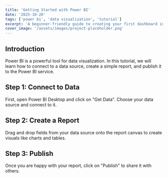 ```yaml
---
title: 'Getting Started with Power BI'
date: '2025-10-20'
tags: ['power bi', 'data visualization', 'tutorial']
excerpt: 'A beginner-friendly guide to creating your first dashboard in Power BI.'
cover_image: '/assets/images/project-placeholder.png'
---
```


## Introduction

Power BI is a powerful tool for data visualization. In this tutorial, we will learn how to connect to a data source, create a simple report, and publish it to the Power BI service.

## Step 1: Connect to Data

First, open Power BI Desktop and click on "Get Data". Choose your data source and connect to it.

## Step 2: Create a Report

Drag and drop fields from your data source onto the report canvas to create visuals like charts and tables.

## Step 3: Publish

Once you are happy with your report, click on "Publish" to share it with others.
